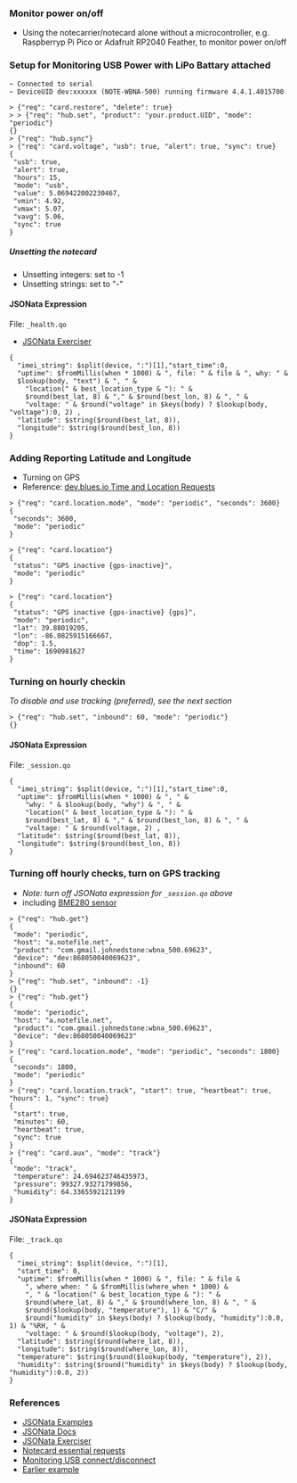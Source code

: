### Monitor power on/off
* Using the notecarrier/notecard alone without a microcontroller,
e.g. Raspberryp Pi Pico or Adafruit RP2040 Feather,  to monitor power on/off

### Setup for Monitoring USB Power with LiPo Battary attached
```
~ Connected to serial
~ DeviceUID dev:xxxxxx (NOTE-WBNA-500) running firmware 4.4.1.4015700

> {"req": "card.restore", "delete": true}
> > {"req": "hub.set", "product": "your.product.UID", "mode": "periodic"}
{}
> {"req": "hub.sync"}
> {"req": "card.voltage", "usb": true, "alert": true, "sync": true}
{
 "usb": true,
 "alert": true,
 "hours": 15,
 "mode": "usb",
 "value": 5.069422002230467,
 "vmin": 4.92,
 "vmax": 5.07,
 "vavg": 5.06,
 "sync": true
}
```

##### Unsetting the notecard
* Unsetting integers: set to -1
* Unsetting strings: set to "-"

#### JSONata Expression
File: `_health.qo`  
* [JSONata Exerciser](https://try.jsonata.org/)

```
{
  "imei_string": $split(device, ":")[1],"start_time":0,
  "uptime": $fromMillis(when * 1000) & ", file: " & file & ", why: " &
  $lookup(body, "text") & ", " &
    "location(" & best_location_type & "): " &
    $round(best_lat, 8) & "," & $round(best_lon, 8) & ", " &
    "voltage: " & $round("voltage" in $keys(body) ? $lookup(body, "voltage"):0, 2) ,
  "latitude": $string($round(best_lat, 8)),
  "longitude": $string($round(best_lon, 8))
}
```

### Adding Reporting Latitude and Longitude
* Turning on GPS
* Reference: [dev.blues.io Time and Location Requests](https://dev.blues.io/notecard/notecard-walkthrough/time-and-location-requests/#working-with-gps-on-the-notecard)
```
> {"req": "card.location.mode", "mode": "periodic", "seconds": 3600}
{
 "seconds": 3600,
 "mode": "periodic"
}

> {"req": "card.location"}
{
 "status": "GPS inactive {gps-inactive}",
 "mode": "periodic"
}

> {"req": "card.location"}
{
 "status": "GPS inactive {gps-inactive} {gps}",
 "mode": "periodic",
 "lat": 39.88019205,
 "lon": -86.0825915166667,
 "dop": 1.5,
 "time": 1690981627
}
```

### Turning on hourly checkin
_To disable and use tracking (preferred), see the next section_
```
> {"req": "hub.set", "inbound": 60, "mode": "periodic"}
{}
```

#### JSONata Expression
File: `_session.qo`
```
{
  "imei_string": $split(device, ":")[1],"start_time":0,
  "uptime": $fromMillis(when * 1000) & ", " &
    "why: " & $lookup(body, "why") & ", " &
    "location(" & best_location_type & "): " &
    $round(best_lat, 8) & "," & $round(best_lon, 8) & ", " &
    "voltage: " & $round(voltage, 2) ,
  "latitude": $string($round(best_lat, 8)),
  "longitude": $string($round(best_lon, 8))
}
```

### Turning off hourly checks, turn on GPS tracking
* _Note: turn off JSONata expression for `_session.qo` above_
* including [BME280 sensor](https://dev.blues.io/notecard/notecard-walkthrough/advanced-notecard-configuration/#working-with-the-notecard-aux-pins)

```
> {"req": "hub.get"}
{
 "mode": "periodic",
 "host": "a.notefile.net",
 "product": "com.gmail.johnedstone:wbna_500.69623",
 "device": "dev:868050040069623",
 "inbound": 60
}
> {"req": "hub.set", "inbound": -1}
{}
> {"req": "hub.get"}
{
 "mode": "periodic",
 "host": "a.notefile.net",
 "product": "com.gmail.johnedstone:wbna_500.69623",
 "device": "dev:868050040069623"
}
> {"req": "card.location.mode", "mode": "periodic", "seconds": 1800}
{
 "seconds": 1800,
 "mode": "periodic"
}
> {"req": "card.location.track", "start": true, "heartbeat": true, "hours": 1, "sync": true}
{
 "start": true,
 "minutes": 60,
 "heartbeat": true,
 "sync": true
}
> {"req": "card.aux", "mode": "track"}
{
 "mode": "track",
 "temperature": 24.694623746435973,
 "pressure": 99327.93271799856,
 "humidity": 64.3365592121199
}
```

#### JSONata Expression
File: `_track.qo`
```
{
  "imei_string": $split(device, ":")[1],
  "start_time": 0,
  "uptime": $fromMillis(when * 1000) & ", file: " & file &
    ", where_when: " & $fromMillis(where_when * 1000) &
    ", " & "location(" & best_location_type & "): " &
    $round(where_lat, 8) & "," & $round(where_lon, 8) & ", " &
    $round($lookup(body, "temperature"), 1) & "C/" &
    $round("humidity" in $keys(body) ? $lookup(body, "humidity"):0.0, 1) & "%RH, " &
    "voltage: " & $round($lookup(body, "voltage"), 2),
  "latitude": $string($round(where_lat, 8)),
  "longitude": $string($round(where_lon, 8)),
  "temperature": $string($round($lookup(body, "temperature"), 2)),
  "humidity": $string($round("humidity" in $keys(body) ? $lookup(body, "humidity"):0.0, 2))
}
```

### References
* [JSONata Examples](https://blues.io/blog/10-jsonata-examples/)
* [JSONata Docs](https://docs.jsonata.org/overview)
* [JSONata Exerciser](https://try.jsonata.org/)
* [Notecard essential requests](https://dev.blues.io/notecard/notecard-walkthrough/essential-requests/)
* [Monitoring USB connect/disconnect](https://dev.blues.io/api-reference/notecard-api/card-requests/#card-voltage)
* [Earlier example](https://www.hackster.io/rob-lauer/cellular-enabled-power-outage-detector-w-sms-notifications-181408)

<!--
# vim: ai et ts=4 sts=4 sw=4 nu
-->
